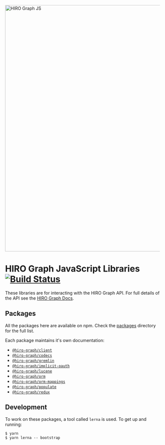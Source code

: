 <img src="https://github.com/arago/hiro-graph-js/blob/master/logo.png" alt="HIRO Graph JS" width="800px" />

# HIRO Graph JavaScript Libraries [![Build Status](https://travis-ci.org/arago/hiro-graph-js.svg?branch=master)](https://travis-ci.org/arago/hiro-graph-js)

These libraries are for interacting with the HIRO Graph API. For full details of the API see the [HIRO Graph Docs](https://docs.hiro.arago.co/hiro/current/developer/hiro-graph-api/).

## Packages

All the packages here are available on npm. Check the [packages](packages/) directory for the full list.

Each package maintains it's own documentation:

-   [`@hiro-graph/client`](/packages/hiro-graph-client/)
-   [`@hiro-graph/codecs`](/packages/hiro-graph-codecs/)
-   [`@hiro-graph/gremlin`](/packages/hiro-graph-gremlin/)
-   [`@hiro-graph/implicit-oauth`](/packages/hiro-graph-implicit-oauth/)
-   [`@hiro-graph/lucene`](/packages/hiro-graph-lucene/)
-   [`@hiro-graph/orm`](/packages/hiro-graph-orm/)
-   [`@hiro-graph/orm-mappings`](/packages/hiro-graph-orm-mappings/)
-   [`@hiro-graph/populate`](/packages/hiro-graph-populate/)
-   [`@hiro-graph/redux`](/packages/hiro-graph-redux/)

## Development

To work on these packages, a tool called `lerna` is used. To get up and running:

```
$ yarn
$ yarn lerna -- bootstrap
```
